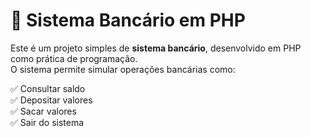 # 💸 Sistema Bancário em PHP

Este é um projeto simples de **sistema bancário**, desenvolvido em PHP como prática de programação.  
O sistema permite simular operações bancárias como:

✅ Consultar saldo  
✅ Depositar valores  
✅ Sacar valores  
✅ Sair do sistema
